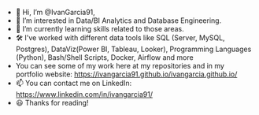 - 👋 Hi, I’m @IvanGarcia91,
- 👀 I’m interested in Data/BI Analytics and Database Engineering.
- 🌱 I’m currently learning skills related to those areas.
- 🛠️ I've worked with different data tools like SQL (Server, MySQL, Postgres), DataViz(Power BI, Tableau, Looker), Programming Languages (Python), Bash/Shell Scripts, Docker, Airflow and more
- You can see some of my work here at my repositories and in my portfolio website: https://ivangarcia91.github.io/ivangarcia.github.io/
- 📫 You can contact me on LinkedIn: https://www.linkedin.com/in/ivangarcia91/
- 😃 Thanks for reading!


<!---
IvanGarcia91/IvanGarcia91 is a ✨ special ✨ repository because its `README.md` (this file) appears on your GitHub profile.
You can click the Preview link to take a look at your changes.
--->
